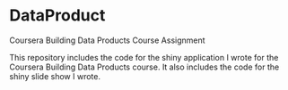DataProduct
===========

Coursera Building Data Products Course Assignment

This repository includes the code for the shiny application 
I wrote for the Coursera Building Data Products course. It also includes the 
code for the shiny slide show I wrote.
